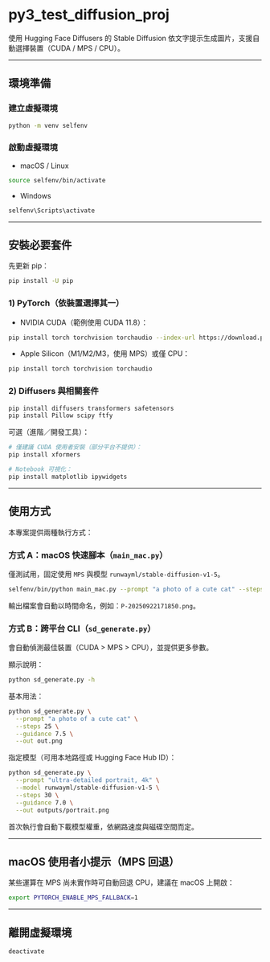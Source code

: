 # py3_test_diffusion_proj

使用 Hugging Face Diffusers 的 Stable Diffusion 依文字提示生成圖片，支援自動選擇裝置（CUDA / MPS / CPU）。

---

## 環境準備

### 建立虛擬環境

```bash
python -m venv selfenv
```

### 啟動虛擬環境

- macOS / Linux

```bash
source selfenv/bin/activate
```

- Windows

```bash
selfenv\Scripts\activate
```

---

## 安裝必要套件

先更新 pip：

```bash
pip install -U pip
```

### 1) PyTorch（依裝置選擇其一）

- NVIDIA CUDA（範例使用 CUDA 11.8）：

```bash
pip install torch torchvision torchaudio --index-url https://download.pytorch.org/whl/cu118
```

- Apple Silicon（M1/M2/M3，使用 MPS）或僅 CPU：

```bash
pip install torch torchvision torchaudio
```

### 2) Diffusers 與相關套件

```bash
pip install diffusers transformers safetensors
pip install Pillow scipy ftfy
```

可選（進階／開發工具）：

```bash
# 僅建議 CUDA 使用者安裝（部分平台不提供）：
pip install xformers

# Notebook 可視化：
pip install matplotlib ipywidgets
```

---

## 使用方式

本專案提供兩種執行方式：

### 方式 A：macOS 快速腳本（`main_mac.py`）

僅測試用，固定使用 `MPS` 與模型 `runwayml/stable-diffusion-v1-5`。

```bash
selfenv/bin/python main_mac.py --prompt "a photo of a cute cat" --steps 25
```

輸出檔案會自動以時間命名，例如：`P-20250922171850.png`。

### 方式 B：跨平台 CLI（`sd_generate.py`）

會自動偵測最佳裝置（CUDA > MPS > CPU），並提供更多參數。

顯示說明：

```bash
python sd_generate.py -h
```

基本用法：

```bash
python sd_generate.py \
  --prompt "a photo of a cute cat" \
  --steps 25 \
  --guidance 7.5 \
  --out out.png
```

指定模型（可用本地路徑或 Hugging Face Hub ID）：

```bash
python sd_generate.py \
  --prompt "ultra-detailed portrait, 4k" \
  --model runwayml/stable-diffusion-v1-5 \
  --steps 30 \
  --guidance 7.0 \
  --out outputs/portrait.png
```

首次執行會自動下載模型權重，依網路速度與磁碟空間而定。

---

## macOS 使用者小提示（MPS 回退）

某些運算在 MPS 尚未實作時可自動回退 CPU，建議在 macOS 上開啟：

```bash
export PYTORCH_ENABLE_MPS_FALLBACK=1
```

---

## 離開虛擬環境

```bash
deactivate
```

